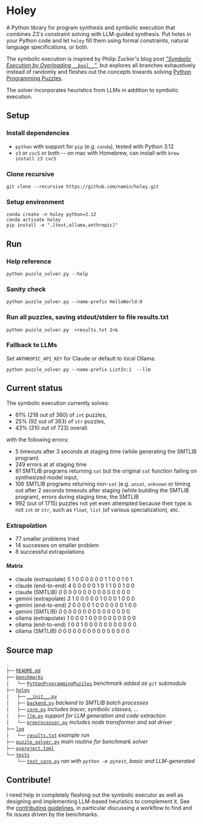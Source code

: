 # Holey

A Python library for program synthesis and symbolic execution that combines Z3's constraint solving with LLM-guided synthesis. Put holes in your Python code and let `holey` fill them using formal constraints, natural language specifications, or both.

The symbolic execution is
inspired by Philip Zucker's blog post [_"Symbolic Execution by Overloading `__bool__`"_](https://www.philipzucker.com/overload_bool/),
but explores all branches exhaustively instead of randomly and fleshes out the concepts towards solving [Python Programming Puzzles](https://github.com/microsoft/PythonProgrammingPuzzles).

The solver incorporates heuristics from LLMs in addition to symbolic execution.

## Setup

### Install dependencies

- `python` with support for `pip` (e.g. `conda`), tested with Python 3.12
- `z3` or `cvc5` or both -- on mac with Homebrew, can install with `brew install z3 cvc5`
  
### Clone recursive

```
git clone --recursive https://github.com/namin/holey.git
```

### Setup environment
```
conda create -n holey python=3.12
conda activate holey
pip install -e ".[test,ollama,anthropic]"
```

## Run

### Help reference

```
python puzzle_solver.py --help
```

### Sanity check

```
python puzzle_solver.py --name-prefix HelloWorld:0
```

### Run all puzzles, saving stdout/stderr to file results.txt

```
python puzzle_solver.py  >results.txt 2>&
```

### Fallback to LLMs

Set `ANTHROPIC_API_KEY` for Claude or default to local Ollama.

```
python puzzle_solver.py --name-prefix ListIn:1  --llm
```

## Current status

The symbolic execution currently solves:
- 61% (218 out of 360) of `int` puzzles,
- 25% (92 out of 363) of `str` puzzles,
- 43% (310 out of 723) overall.

with the following errors:
- 5 timeouts after 3 seconds at staging time (while generating the SMTLIB program)
- 249 errors at at staging time
- 81 SMTLIB programs returning `sat` but the original `sat` function failing on synthesized model input,
- 106 SMTLIB programs returning non-`sat` (e.g. `unsat`, `unknown` or timing out after 2 seconds
timeouts after staging (while building the SMTLIB program), errors during staging time, the SMTLIB
- 992 (out of 1715) puzzles not yet even attempted because their type is not `int` or `str`, such as `float`, `list` (of various specialization), etc.

### Extrapolation
- 77 smaller problems tried
- 14 successes on smaller problem
- 8 successful extrapolations

#### Matrix
- claude  (extrapolate) _5_ 1 0 0 0 0 0 0 1 1 0 0 1 0 1
- claude   (end-to-end) _4_ 0 0 0 0 0 1 0 1 1 0 0 1 0 0
- claude       (SMTLIB) _0_ 0 0 0 0 0 0 0 0 0 0 0 0 0 0
- gemini  (extrapolate) _3_ 1 0 0 0 0 0 1 0 0 0 1 0 0 0
- gemini   (end-to-end) _2_ 0 0 0 0 1 0 0 0 0 0 0 1 0 0
- gemini       (SMTLIB) _0_ 0 0 0 0 0 0 0 0 0 0 0 0 0 0
- ollama  (extrapolate) _1_ 0 0 0 1 0 0 0 0 0 0 0 0 0 0
- ollama   (end-to-end) _1_ 0 0 1 0 0 0 0 0 0 0 0 0 0 0
- ollama       (SMTLIB) _0_ 0 0 0 0 0 0 0 0 0 0 0 0 0 0

## Source map

`.`<br/>
`├──` [`README.md`](README.md)<br/>
`├──` [`benchmarks`](benchmarks)<br/>
`│   └──` [`PythonProgrammingPuzzles`](https://github.com/microsoft/PythonProgrammingPuzzles) _benchmark added as `git` submodule_<br/>
`├──` [`holey`](holey)<br/>
`│   ├──` [`__init__.py`](holey/__init__.py)<br/>
`│   ├──` [`backend.py`](holey/backend.py) _backend to SMTLIB batch processes_<br/>
`│   ├──` [`core.py`](holey/core.py) _includes tracer, symbolic classes, ..._<br/>
`│   ├──` [`llm.py`](holey/llm.py) _support for LLM generation and code extraction_<br/>
`│   └──` [`preprocessor.py`](holey/preprocessor.py) _includes node transformer and sat driver_<br/>
`├──` [`log`](log)<br/>
`│   └──` [`results.txt`](log/results.txt) _example run_<br/>
`├──` [`puzzle_solver.py`](puzzle_solver.py) _main routine for benchmark solver_<br/>
`├──` [`pyproject.toml`](pyproject.toml)<br/>
`└──` [`tests`](tests)<br/>
`    └──` [`test_core.py`](tests/test_core.py) _ran with `python -m pytest`, basic and LLM-generated_<br/>

## Contribute!

I need help in completely fleshing out the symbolic executor as well as designing and implementing LLM-based heuristics to complement it.
See the [contributing guidelines](CONTRIBUTING.md), in particular discussing a workflow to find and fix issues driven by the benchmarks.
